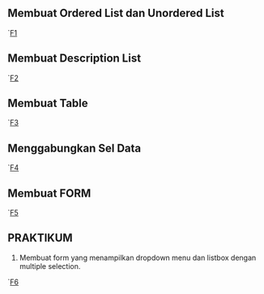 ## Membuat Ordered List dan Unordered List

`[F1](lab3web/foto/F1.png)

## Membuat Description List

`[F2](lab3web/foto/F2.png)

## Membuat Table

`[F3](lab3web/foto/F3.png)

## Menggabungkan Sel Data

`[F4](lab3web/foto/F4.png)

## Membuat FORM

`[F5](lab3web/foto/F5.png)

## PRAKTIKUM

1. Membuat form yang menampilkan dropdown menu dan listbox dengan multiple selection.

`[F6](lab3web/foto/F6.png)
